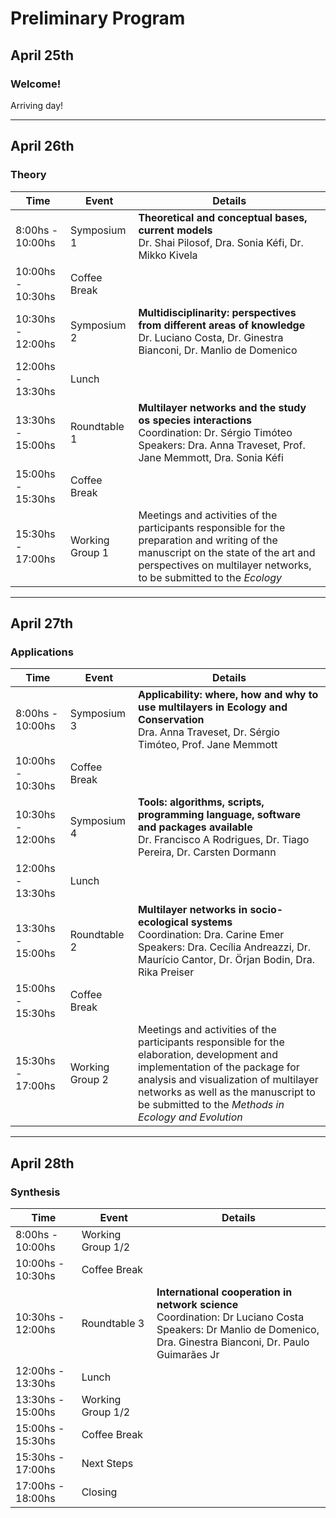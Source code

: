 # Preliminary Program

## __April 25th__

### Welcome!

Arriving day!

---

## __April 26th__

### Theory

| Time | Event | Details |
|---|---|---|
| 8:00hs - 10:00hs | Symposium 1 | __Theoretical and conceptual bases, current models__<br>Dr. Shai Pilosof, Dra. Sonia Kéfi, Dr. Mikko Kivela |
| 10:00hs - 10:30hs | Coffee Break |  |
| 10:30hs - 12:00hs | Symposium 2  | __Multidisciplinarity: perspectives from different areas of knowledge__<br>Dr. Luciano Costa, Dr. Ginestra Bianconi, Dr. Manlio de Domenico |
| 12:00hs - 13:30hs | Lunch |
| 13:30hs - 15:00hs | Roundtable 1 | __Multilayer networks and the study os species interactions__<br>Coordination: Dr. Sérgio Timóteo<br>Speakers: Dra. Anna Traveset, Prof. Jane Memmott, Dra. Sonia Kéfi  |
| 15:00hs - 15:30hs | Coffee Break  |  |
| 15:30hs - 17:00hs | Working Group 1 | Meetings and activities of the participants responsible for the preparation and writing of the manuscript on the state of the art and perspectives on multilayer networks, to be submitted to the _Ecology_ |

---

## __April 27th__

### Applications

| Time | Event | Details |
|---|---|---|
| 8:00hs - 10:00hs | Symposium 3 | __Applicability: where, how and why to use multilayers in Ecology and Conservation__<br>Dra. Anna Traveset, Dr. Sérgio Timóteo, Prof. Jane Memmott |
| 10:00hs - 10:30hs | Coffee Break |  |
| 10:30hs - 12:00hs | Symposium 4  | __Tools: algorithms, scripts, programming language, software and packages available__<br>Dr. Francisco A Rodrigues, Dr. Tiago Pereira, Dr. Carsten Dormann |
| 12:00hs - 13:30hs | Lunch |
| 13:30hs - 15:00hs | Roundtable 2 | __Multilayer networks in socio-ecological systems__<br>Coordination: Dra. Carine Emer<br>Speakers: Dra. Cecília Andreazzi, Dr. Maurício Cantor, Dr. Örjan Bodin, Dra. Rika Preiser |
| 15:00hs - 15:30hs | Coffee Break  |  |
| 15:30hs - 17:00hs | Working Group 2 | Meetings and activities of the participants responsible for the elaboration, development and implementation of the package for analysis and visualization of multilayer networks as well as the manuscript to be submitted to the _Methods in Ecology and Evolution_ |

---

## __April 28th__

### Synthesis

| Time | Event | Details |
|---|---|---|
| 8:00hs - 10:00hs | Working Group 1/2 |  |
| 10:00hs - 10:30hs | Coffee Break |  |
| 10:30hs - 12:00hs | Roundtable 3  | __International cooperation in network science__<br>Coordination: Dr Luciano Costa<br> Speakers: Dr Manlio de Domenico, Dra. Ginestra Bianconi, Dr. Paulo Guimarães Jr |
| 12:00hs - 13:30hs | Lunch |
| 13:30hs - 15:00hs | Working Group 1/2 |  |
| 15:00hs - 15:30hs | Coffee Break  |  |
| 15:30hs - 17:00hs | Next Steps |  |
| 17:00hs - 18:00hs | Closing |  |
